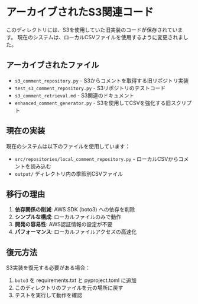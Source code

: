 # アーカイブされたS3関連コード

このディレクトリには、S3を使用していた旧実装のコードが保存されています。
現在のシステムは、ローカルCSVファイルを使用するように変更されました。

## アーカイブされたファイル

- `s3_comment_repository.py` - S3からコメントを取得する旧リポジトリ実装
- `test_s3_comment_repository.py` - S3リポジトリのテストコード
- `s3_comment_retrieval.md` - S3関連のドキュメント
- `enhanced_comment_generator.py` - S3を使用してCSVを強化する旧スクリプト

## 現在の実装

現在のシステムは以下のファイルを使用しています：

- `src/repositories/local_comment_repository.py` - ローカルCSVからコメントを読み込む
- `output/` ディレクトリ内の季節別CSVファイル

## 移行の理由

1. **依存関係の削減**: AWS SDK (boto3) への依存を削除
2. **シンプルな構成**: ローカルファイルのみで動作
3. **開発の容易性**: AWS認証情報の設定が不要
4. **パフォーマンス**: ローカルファイルアクセスの高速化

## 復元方法

S3実装を復元する必要がある場合：

1. `boto3` を requirements.txt と pyproject.toml に追加
2. このディレクトリのファイルを元の場所に戻す
3. テストを実行して動作を確認